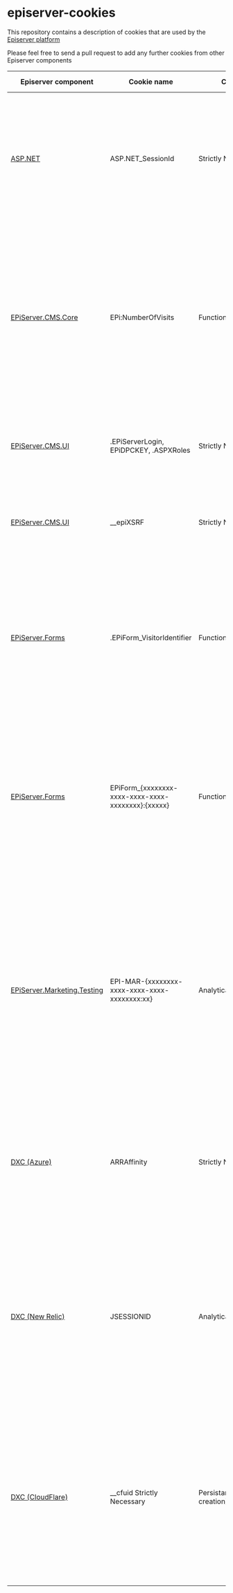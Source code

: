 # episerver-cookies
This repository contains a description of cookies that are used by the [Episerver platform](http://www.episerver.com/about/privacy/trust-center/)


Please feel free to send a pull request to add any further cookies from other Episerver components

| Episerver component | Cookie name | Category | Lifetime | Purpose / Description | 
| ------------------- | ----------- | -------- | -------- |---------------------- |
| [ASP.NET](http://www.asp.net) | ASP.NET_SessionId	| Strictly Necessary | Session | This cookie is required to identify requests from the same browser during a limited session time window when browsing the website. This cookie is deleted when you close your browser. |
| [EPiServer.CMS.Core](http://nuget.episerver.com/en/OtherPages/Package/?packageId=EPiServer.CMS.Core) | EPi:NumberOfVisits | Functionality | Persistant (1 year from creation) | This cookie is only used when using the Visitor Group 'Number of Visits' criteria. It is used to store what the number of times you access pages on the site. It allows personalisation of content based on the frequency you have viewed content on the site. |
| [EPiServer.CMS.UI](http://nuget.episerver.com/en/OtherPages/Package/?packageId=EPiServer.CMS.UI) | .EPiServerLogin, EPiDPCKEY, .ASPXRoles | Strictly Necessary | Session | This cookies are used to allow login / access an dpermission when using the CMS interface | 
| [EPiServer.CMS.UI](http://nuget.episerver.com/en/OtherPages/Package/?packageId=EPiServer.CMS.UI) | __epiXSRF | Strictly Necessary | Session | This cookie is used to protect the user against cross-site request forgery (XSRF). It is used opnly by the CMS UI |
| [EPiServer.Forms](http://nuget.episerver.com/en/OtherPages/Package/?packageId=EPiServer.Forms) | .EPiForm_VisitorIdentifier | Functionality | Persistant (90 days from creation) | This cookie is used when a visitor submits data to us via one of our online forms. This cookie allows us to identify the forms submissions you have made to us. We use this data to personalise content for you on the site |
| [EPiServer.Forms](http://nuget.episerver.com/en/OtherPages/Package/?packageId=EPiServer.Forms) | EPiForm_{xxxxxxxx-xxxx-xxxx-xxxx-xxxxxxxx}:{xxxxx} | Functionality | Persistant (90 days from creation) | This cookie is used when a visitor submits data to us via one of our online forms. This cookie allows us to store any partial form submissions so you can continue with the submission should you return. (The xxx refers to a unique identifier) |
| [EPiServer.Marketing.Testing](http://nuget.episerver.com/en/OtherPages/Package/?packageId=EPiServer.Marketing.Testing) | EPI-MAR-{xxxxxxxx-xxxx-xxxx-xxxx-xxxxxxxx:xx} | Analytical/performance | Persistant (variable according th the test) | This cookie is used to record a visitors interaction with our site and any website optimisation test we may have running. The data used in this cookie ensures that a user has a consistent experience. The cookie is removed after the test has completed. Typically optimisation tests are short-lived (1 week) | 
| [DXC (Azure)](https://blogs.msdn.microsoft.com/devschool/2015/06/19/azure-arraffinity-makes-affinity-cookies/) | ARRAffinity | Strictly Necessary | Session | This cookie is used to route the request made through a web browser to our website to the same machine in our cloud environment. This cookie is deleted when you close your browser. |
| [DXC (New Relic)](https://docs.newrelic.com/docs/browser/new-relic-browser/page-load-timing-resources/new-relic-cookies) | JSESSIONID | Analytical/performance | Session | This cookie is required to identify requests from the same browser during a limited session time window when browsing the website. This cookie is deleted when you close your browser. We use this cookie to understand how fast our website perfroms for our users |
| [DXC (CloudFlare)](https://support.cloudflare.com/hc/en-us/articles/200170156-What-does-the-Cloudflare-cfduid-cookie-do-) | __cfuid	Strictly Necessary | Persistant (1 year from creation) | This cookie is used to speed up page loading times and override any security restrictions that may be applied to a browser based on the IP address it is coming from. |

